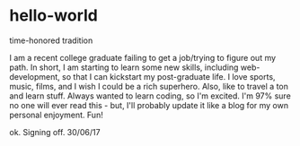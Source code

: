 # hello-world
time-honored tradition

I am a recent college graduate failing to get a job/trying to figure out my path. In short, I am starting to learn some new skills, including web-development, so that I can kickstart my post-graduate life. I love sports, music, films, and I wish I could be a rich superhero. Also, like to travel a ton and learn stuff. Always wanted to learn coding, so I'm excited. I'm 97% sure no one will ever read this - but, I'll probably update it like a blog for my own personal enjoyment. Fun! 

ok. Signing off. 30/06/17
